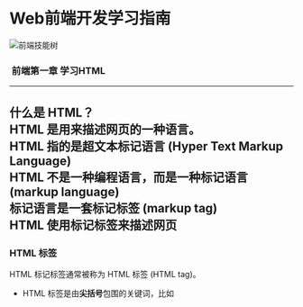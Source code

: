 #  Web前端开发学习指南  

![前端技能树](https://ss0.bdstatic.com/94oJfD_bAAcT8t7mm9GUKT-xh_/timg?image&quality=100&size=b4000_4000&sec=1497582854&di=fa3b9b45ad07ff03ddd80284e84ddea9&src=http://7xvjap.com1.z0.glb.clouddn.com/2016-03-05-01.jpg)
###  前端第一章 学习HTML  
---
什么是 HTML？  
HTML 是用来描述网页的一种语言。  
HTML 指的是超文本标记语言 (Hyper Text Markup Language)  
HTML 不是一种编程语言，而是一种标记语言 (markup language)  
标记语言是一套标记标签 (markup tag)  
HTML 使用标记标签来描述网页  
---
###  HTML 标签  
HTML 标记标签通常被称为 HTML 标签 (HTML tag)。  
* HTML 标签是由**尖括号**包围的关键词，比如 <html>  

  

